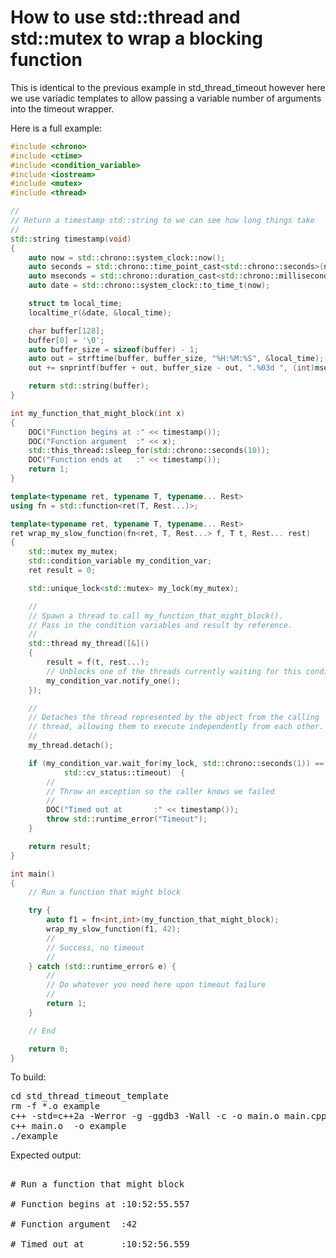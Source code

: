 How to use std::thread and std::mutex to wrap a blocking function
=================================================================

This is identical to the previous example in std_thread_timeout however
here we use variadic templates to allow passing a variable number of 
arguments into the timeout wrapper.

Here is a full example:
```C++
#include <chrono>
#include <ctime>
#include <condition_variable>
#include <iostream>
#include <mutex>
#include <thread>

//
// Return a timestamp std::string to we can see how long things take
//
std::string timestamp(void)
{
    auto now = std::chrono::system_clock::now();
    auto seconds = std::chrono::time_point_cast<std::chrono::seconds>(now);
    auto mseconds = std::chrono::duration_cast<std::chrono::milliseconds>(now - seconds);
    auto date = std::chrono::system_clock::to_time_t(now);

    struct tm local_time;
    localtime_r(&date, &local_time);

    char buffer[128];
    buffer[0] = '\0';
    auto buffer_size = sizeof(buffer) - 1;
    auto out = strftime(buffer, buffer_size, "%H:%M:%S", &local_time);
    out += snprintf(buffer + out, buffer_size - out, ".%03d ", (int)mseconds.count());

    return std::string(buffer);
}

int my_function_that_might_block(int x)
{
    DOC("Function begins at :" << timestamp());
    DOC("Function argument  :" << x);
    std::this_thread::sleep_for(std::chrono::seconds(10));
    DOC("Function ends at   :" << timestamp());
    return 1;
}

template<typename ret, typename T, typename... Rest>
using fn = std::function<ret(T, Rest...)>;

template<typename ret, typename T, typename... Rest>
ret wrap_my_slow_function(fn<ret, T, Rest...> f, T t, Rest... rest)
{
    std::mutex my_mutex;
    std::condition_variable my_condition_var;
    ret result = 0;

    std::unique_lock<std::mutex> my_lock(my_mutex);

    //
    // Spawn a thread to call my_function_that_might_block(). 
    // Pass in the condition variables and result by reference.
    //
    std::thread my_thread([&]() 
    {
        result = f(t, rest...);
        // Unblocks one of the threads currently waiting for this condition.
        my_condition_var.notify_one();
    });

    //
    // Detaches the thread represented by the object from the calling 
    // thread, allowing them to execute independently from each other. B
    //
    my_thread.detach();

    if (my_condition_var.wait_for(my_lock, std::chrono::seconds(1)) == 
            std::cv_status::timeout)  {
        //
        // Throw an exception so the caller knows we failed
        //
        DOC("Timed out at       :" << timestamp());
        throw std::runtime_error("Timeout");
    }

    return result;    
}

int main()
{
    // Run a function that might block

    try {
        auto f1 = fn<int,int>(my_function_that_might_block);
        wrap_my_slow_function(f1, 42);
        //
        // Success, no timeout
        //
    } catch (std::runtime_error& e) {
        //
        // Do whatever you need here upon timeout failure
        //
        return 1;
    }

    // End

    return 0;
}

```
To build:
<pre>
cd std_thread_timeout_template
rm -f *.o example
c++ -std=c++2a -Werror -g -ggdb3 -Wall -c -o main.o main.cpp
c++ main.o  -o example
./example
</pre>
Expected output:
<pre>

# Run a function that might block

# Function begins at :10:52:55.557 

# Function argument  :42

# Timed out at       :10:52:56.559 
</pre>
